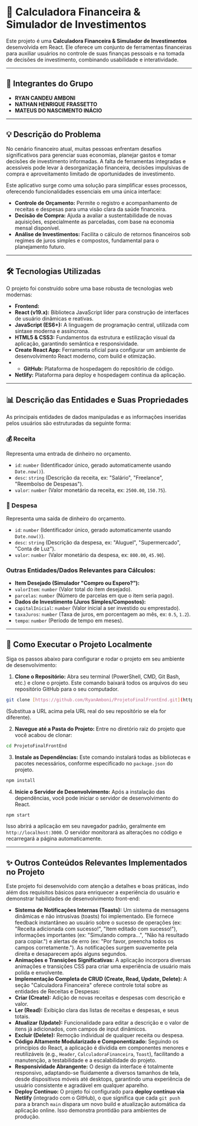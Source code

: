 # 🚀 Calculadora Financeira & Simulador de Investimentos

Este projeto é uma **Calculadora Financeira & Simulador de Investimentos** desenvolvida em React. Ele oferece um conjunto de ferramentas financeiras para auxiliar usuários no controle de suas finanças pessoais e na tomada de decisões de investimento, combinando usabilidade e interatividade.

---

## 👥 Integrantes do Grupo

* **RYAN CANDEU AMBONI**
* **NATHAN HENRIQUE FRASSETTO**
* **MATEUS DO NASCIMENTO INÁCIO**

---

## 💡 Descrição do Problema

No cenário financeiro atual, muitas pessoas enfrentam desafios significativos para gerenciar suas economias, planejar gastos e tomar decisões de investimento informadas. A falta de ferramentas integradas e acessíveis pode levar à desorganização financeira, decisões impulsivas de compra e aproveitamento limitado de oportunidades de investimento.

Este aplicativo surge como uma solução para simplificar esses processos, oferecendo funcionalidades essenciais em uma única interface:
* **Controle de Orçamento:** Permite o registro e acompanhamento de receitas e despesas para uma visão clara da saúde financeira.
* **Decisão de Compra:** Ajuda a avaliar a sustentabilidade de novas aquisições, especialmente as parceladas, com base na economia mensal disponível.
* **Análise de Investimentos:** Facilita o cálculo de retornos financeiros sob regimes de juros simples e compostos, fundamental para o planejamento futuro.

---

## 🛠️ Tecnologias Utilizadas

O projeto foi construído sobre uma base robusta de tecnologias web modernas:

* **Frontend:**
* **React (v19.x):** Biblioteca JavaScript líder para construção de interfaces de usuário dinâmicas e reativas.
* **JavaScript (ES6+):** A linguagem de programação central, utilizada com sintaxe moderna e assíncrona.
* **HTML5 & CSS3:** Fundamentos da estrutura e estilização visual da aplicação, garantindo semântica e responsividade.
* **Create React App:** Ferramenta oficial para configurar um ambiente de desenvolvimento React moderno, com build e otimização.
* * **GitHub:** Plataforma de hospedagem do repositório de código.
* **Netlify:** Plataforma para deploy e hospedagem contínua da aplicação.

---


## 📊 Descrição das Entidades e Suas Propriedades

As principais entidades de dados manipuladas e as informações inseridas pelos usuários são estruturadas da seguinte forma:

### 💰 Receita
Representa uma entrada de dinheiro no orçamento.
* `id`: `number` (Identificador único, gerado automaticamente usando `Date.now()`).
* `desc`: `string` (Descrição da receita, ex: "Salário", "Freelance", "Reembolso de Despesas").
* `valor`: `number` (Valor monetário da receita, ex: `2500.00`, `150.75`).

### 💸 Despesa
Representa uma saída de dinheiro do orçamento.
* `id`: `number` (Identificador único, gerado automaticamente usando `Date.now()`).
* `desc`: `string` (Descrição da despesa, ex: "Aluguel", "Supermercado", "Conta de Luz").
* `valor`: `number` (Valor monetário da despesa, ex: `800.00`, `45.90`).

### Outras Entidades/Dados Relevantes para Cálculos:

* **Item Desejado (Simulador "Compro ou Espero?"):**
* `valorItem`: `number` (Valor total do item desejado).
* `parcelas`: `number` (Número de parcelas em que o item seria pago).
* **Dados de Investimento (Juros Simples/Compostos):**
* `capitalInicial`: `number` (Valor inicial a ser investido ou emprestado).
* `taxaJuros`: `number` (Taxa de juros, em porcentagem ao mês, ex: `0.5`, `1.2`).
* `tempo`: `number` (Período de tempo em meses).

---

## 🚀 Como Executar o Projeto Localmente

Siga os passos abaixo para configurar e rodar o projeto em seu ambiente de desenvolvimento:


1. **Clone o Repositório:**
Abra seu terminal (PowerShell, CMD, Git Bash, etc.) e clone o projeto. Este comando baixará todos os arquivos do seu repositório GitHub para o seu computador.
```bash
git clone [https://github.com/RyanAmboni/ProjetoFinalFrontEnd.git](https://github.com/RyanAmboni/ProjetoFinalFrontEnd.git)
```
(Substitua a URL acima pela URL real do seu repositório se ela for diferente).

2. **Navegue até a Pasta do Projeto:**
Entre no diretório raiz do projeto que você acabou de clonar:
```bash
cd ProjetoFinalFrontEnd
```

3. **Instale as Dependências:**
Este comando instalará todas as bibliotecas e pacotes necessários, conforme especificado no `package.json` do projeto.
```bash
npm install
```

4. **Inicie o Servidor de Desenvolvimento:**
Após a instalação das dependências, você pode iniciar o servidor de desenvolvimento do React.
```bash
npm start
```
Isso abrirá a aplicação em seu navegador padrão, geralmente em `http://localhost:3000`. O servidor monitorará as alterações no código e recarregará a página automaticamente.

---

## ✨ Outros Conteúdos Relevantes Implementados no Projeto

Este projeto foi desenvolvido com atenção a detalhes e boas práticas, indo além dos requisitos básicos para enriquecer a experiência do usuário e demonstrar habilidades de desenvolvimento front-end:

* **Sistema de Notificações Internas (Toasts):**
Um sistema de mensagens dinâmicas e não intrusivas (toasts) foi implementado. Ele fornece feedback instantâneo ao usuário sobre o sucesso de operações (ex: "Receita adicionada com sucesso!", "Item editado com sucesso!"), informações importantes (ex: "Simulando compra...", "Não há resultado para copiar.") e alertas de erro (ex: "Por favor, preencha todos os campos corretamente."). As notificações surgem suavemente pela direita e desaparecem após alguns segundos.
* **Animações e Transições Significativas:**
A aplicação incorpora diversas animações e transições CSS para criar uma experiência de usuário mais polida e envolvente.
* **Implementação Completa de CRUD (Create, Read, Update, Delete):**
A seção "Calculadora Financeira" oferece controle total sobre as entidades de Receitas e Despesas:
* **Criar (Create):** Adição de novas receitas e despesas com descrição e valor.
* **Ler (Read):** Exibição clara das listas de receitas e despesas, e seus totais.
* **Atualizar (Update):** Funcionalidade para editar a descrição e o valor de itens já adicionados, com campos de input dinâmicos.
* **Excluir (Delete):** Remoção individual de qualquer receita ou despesa.
* **Código Altamente Modularizado e Componentizado:**
Seguindo os princípios do React, a aplicação é dividida em componentes menores e reutilizáveis (e.g., `Header`, `CalculadoraFinanceira`, `Toast`), facilitando a manutenção, a testabilidade e a escalabilidade do projeto.
* **Responsividade Abrangente:**
O design da interface é totalmente responsivo, adaptando-se fluidamente a diversos tamanhos de tela, desde dispositivos móveis até desktops, garantindo uma experiência de usuário consistente e agradável em qualquer aparelho.
* **Deploy Contínuo:**
O projeto foi configurado para **deploy contínuo via Netlify** (integrado com o GitHub), o que significa que cada `git push` para a branch `main` dispara um novo build e atualização automática da aplicação online. Isso demonstra prontidão para ambientes de produção.

